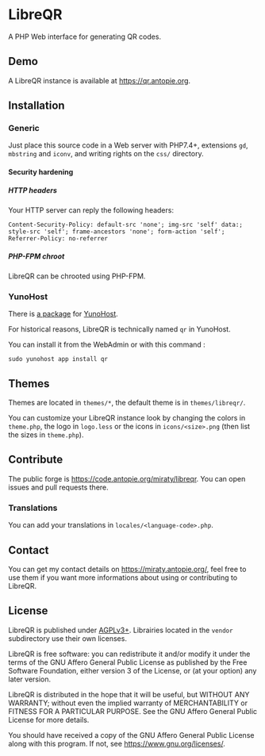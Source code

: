 # LibreQR

A PHP Web interface for generating QR codes.

## Demo

A LibreQR instance is available at <https://qr.antopie.org>.

## Installation

### Generic

Just place this source code in a Web server with PHP7.4+, extensions `gd`, `mbstring` and `iconv`, and writing rights on the `css/` directory.

#### Security hardening

##### HTTP headers

Your HTTP server can reply the following headers:
```
Content-Security-Policy: default-src 'none'; img-src 'self' data:; style-src 'self'; frame-ancestors 'none'; form-action 'self';
Referrer-Policy: no-referrer
```

##### PHP-FPM chroot

LibreQR can be chrooted using PHP-FPM.

### YunoHost

There is [a package](https://code.antopie.org/miraty/qr_ynh/) for [YunoHost](https://yunohost.org/).

For historical reasons, LibreQR is technically named `qr` in YunoHost.

You can install it from the WebAdmin or with this command :

```
sudo yunohost app install qr
```

## Themes

Themes are located in `themes/*`, the default theme is in `themes/libreqr/`.

You can customize your LibreQR instance look by changing the colors in `theme.php`, the logo in `logo.less` or the icons in `icons/<size>.png` (then list the sizes in `theme.php`).

## Contribute

The public forge is <https://code.antopie.org/miraty/libreqr>. You can open issues and pull requests there.

### Translations

You can add your translations in `locales/<language-code>.php`.

## Contact

You can get my contact details on <https://miraty.antopie.org/>, feel free to use them if you want more informations about using or contributing to LibreQR.

## License

LibreQR is published under [AGPLv3+](https://code.antopie.org/miraty/libreqr/src/branch/main/LICENSE). Librairies located in the `vendor` subdirectory use their own licenses.

LibreQR is free software: you can redistribute it and/or modify it under the terms of the GNU Affero General Public License as published by the Free Software Foundation, either version 3 of the License, or (at your option) any later version.

LibreQR is distributed in the hope that it will be useful, but WITHOUT ANY WARRANTY; without even the implied warranty of
MERCHANTABILITY or FITNESS FOR A PARTICULAR PURPOSE. See the GNU Affero General Public License for more details.

You should have received a copy of the GNU Affero General Public License along with this program. If not, see <https://www.gnu.org/licenses/>.
